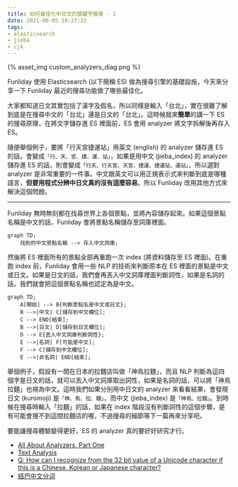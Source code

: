```yaml
---
title: 如何最佳化中日文的關鍵字搜尋 - 1
date: 2021-06-05 18:27:22
tags:
- elasticsearch
- jieba
- cjk
---
```


{% asset_img custom_analyzers_diag.png %}

Funliday 使用 Elasticsearch (以下簡稱 ES) 做為搜尋引擎的基礎設施，今天來分享一下 Funliday 最近的搜尋功能做了哪些最佳化。

大家都知道日文其實包括了漢字及假名，所以同樣是輸入「台北」，實在很難了解到底是在搜尋中文的「台北」還是日文的「台北」。這時候就來**簡單**的講一下 ES 的搜尋原理，在將文字儲存進 ES 裡面前，ES 會用 analyzer 將文字拆解後再存入 ES。

隨便舉個例子，要將「行天宮捷運站」用英文 (english) 的 analyzer 儲存進 ES 的話，會變成`「行、天、宮、捷、運、站」`，如果是用中文 (jieba_index) 的 analyzer 儲存進 ES 的話，則會變成`「行天、行天宮、天宮、捷運、捷運站、運站」`，所以選對 analyzer 是非常重要的一件事。中文跟英文可以用正規表示式來判斷到底是哪種語言，**但要用程式分辨中日文真的沒有這麼容易**。所以 Funliday 改用其他方式來解決這個問題。

---

Funliday 無時無刻都在找尋世界上各個景點，並將內容儲存起來。如果這個景點名稱是中文的話，Funliday 會將景點名稱儲存至詞庫裡面。

```mermaid
graph TD;
    找到的中文景點名稱 --> 存入中文詞庫;
```

然後將 ES 裡面所有的景點全部再重跑一次 index (將資料儲存至 ES 裡面)。在重跑 index 前，Funliday 會用一些 NLP 的技術來判斷原本在 ES 裡面的景點是中文或日文。如果是日文的話，我們會再丟入中文詞庫裡面判斷詞性，如果是名詞的話，我們就會把這個景點名稱也認定為是中文。

```mermaid
graph TD;
    A[開始] --> B{判斷景點名是中文或日文};
    B -->|中文| C[儲存到中文欄位];
    C --> END[結束];
    B -->|日文| D[儲存到日文欄位];
    D --> E{丟入中文詞庫判斷詞性};
    E -->|名詞| F[可能是中文];
    F --> C[儲存到中文欄位];
    E -->|非名詞| END[結束];
```

舉個例子，假設有一間在日本的拉麵店叫做「神鳥拉麵」，而且 NLP 判斷為這四個字是日文的話，就可以丟入中文詞庫取出詞性，如果是名詞的話，可以將「神鳥拉麵」也視為中文。這時我們如果分別用中日文的 analyzer 來看看結果，會發現日文 (kuromoji) 是`「神、鳥、拉、麵」`，而中文 (jieba_index) 是`「神鳥、拉麵」`。到時候在搜尋時輸入「拉麵」的話，如果在 index 階段沒有判斷詞性的這個步驟，是有可能會搜不到這間拉麵店的喔，不過搜尋的細節等下一篇再來分享吧。

要能讓搜尋體驗變得更好，ES 的 analyzer 真的要好好研究才行。

* [All About Analyzers, Part One](https://www.elastic.co/blog/found-text-analysis-part-1)
* [Text Analysis](https://www.elastic.co/guide/en/elasticsearch/reference/current/analysis.html)
* [Q: How can I recognize from the 32 bit value of a Unicode character if this is a Chinese, Korean or Japanese character?](https://www.unicode.org/faq/han_cjk.html#4)
* [结巴中文分词](https://github.com/fxsjy/jieba)